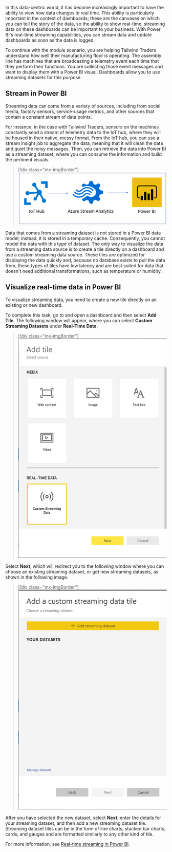 In this data-centric world, it has become increasingly important to have the ability to view how data changes in real time. This ability is particularly important in the context of dashboards; these are the canvases on which you can tell the story of the data, so the ability to show real-time, streaming data on these dashboards can be important to your business. With Power BI's real-time streaming capabilities, you can stream data and update dashboards as soon as the data is logged.

To continue with the module scenario, you are helping Tailwind Traders understand how well their manufacturing floor is operating. The assembly line has machines that are broadcasting a telemetry event each time that they perform their functions. You are collecting those event messages and want to display them with a Power BI visual. Dashboards allow you to use streaming datasets for this purpose.

## Stream in Power BI 

Streaming data can come from a variety of sources, including from social media, factory sensors, service-usage metrics, and other sources that contain a constant stream of data points.

For instance, in the case with Tailwind Traders, sensors on the machines constantly send a stream of telemetry data to the IoT hub, where they will be housed in their native, messy format. From the IoT hub, you can use a stream insight job to aggregate the data, meaning that it will clean the data and quiet the noisy messages. Then, you can retrieve the data into Power BI as a streaming dataset, where you can consume the information and build the pertinent visuals.

> [!div class="mx-imgBorder"]
> [![Diagram of the streaming dataset example.](../media/06-diagram-iot-ss.png)](../media/06-diagram-iot-ss.png#lightbox)

Data that comes from a streaming dataset is not stored in a Power BI data model; instead, it is stored in a temporary cache. Consequently, you cannot model the data with this type of dataset. The only way to visualize the data from a streaming data source is to create a tile directly on a dashboard and use a custom streaming data source. These tiles are optimized for displaying the data quickly and, because no database exists to pull the data from, these types of tiles have low latency and are best suited for data that doesn't need additional transformations, such as temperature or humidity.

## Visualize real-time data in Power BI 

To visualize streaming data, you need to create a new tile directly on an existing or new dashboard.

To complete this task, go to and open a dashboard and then select **Add Tile**. The following window will appear, where you can select **Custom Streaming Datasets** under **Real-Time Data**.

> [!div class="mx-imgBorder"]
> [![Screenshot of the add custom streaming dataset tile.](../media/06-new-tile-added-ss.png)](../media/06-new-tile-added-ss.png#lightbox)

Select **Next**, which will redirect you to the following window where you can choose an existing streaming dataset, or get new streaming datasets, as shown in the following image.

> [!div class="mx-imgBorder"]
> [![Screenshot of the Add a custom streaming data tile window.](../media/06-add-new-streaming-dataset-ss.png)](../media/06-add-new-streaming-dataset-ss.png#lightbox)

After you have selected the new dataset, select **Next**, enter the details for your streaming dataset, and then add a new streaming dataset tile. Streaming dataset tiles can be in the form of line charts, stacked bar charts, cards, and gauges and are formatted similarly to any other kind of tile.

For more information, see [Real-time streaming in Power BI](https://docs.microsoft.com/power-bi/connect-data/service-real-time-streaming/?azure-portal=true).